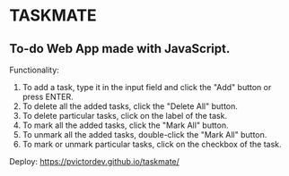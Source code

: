 # TASKMATE
## To-do Web App made with JavaScript.
Functionality:
1. To add a task, type it in the input field and click the "Add" button or press ENTER.
2. To delete all the added tasks, click the "Delete All" button.
3. To delete particular tasks, click on the label of the task.
4. To mark all the added tasks, click the "Mark All" button.
5. To unmark all the added tasks, double-click the "Mark All" button.
6. To mark or unmark particular tasks, click on the checkbox of the task.

Deploy: https://pvictordev.github.io/taskmate/




